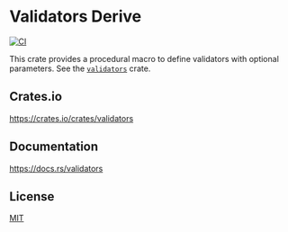 Validators Derive
====================

[![CI](https://github.com/magiclen/validators/actions/workflows/ci.yml/badge.svg)](https://github.com/magiclen/validators/actions/workflows/ci.yml)

This crate provides a procedural macro to define validators with optional parameters. See the [`validators`](https://crates.io/crates/validators) crate.

## Crates.io

https://crates.io/crates/validators

## Documentation

https://docs.rs/validators

## License

[MIT](LICENSE)